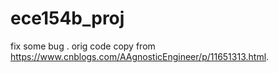 # ece154b_proj
fix some bug . orig code copy from https://www.cnblogs.com/AAgnosticEngineer/p/11651313.html. 

